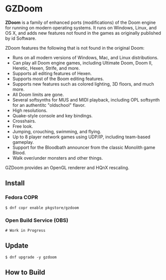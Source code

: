 # GZDoom

**ZDoom** is a family of enhanced ports (modifications) of the Doom engine for
running on modern operating systems. It runs on Windows, Linux, and OS X, and
adds new features not found in the games as originally published by id Software.

ZDoom features the following that is not found in the original Doom:

- Runs on all modern versions of Windows, Mac, and Linux distributions.
- Can play all Doom engine games, including Ultimate Doom, Doom II, Heretic, Hexen, Strife, and more.
- Supports all editing features of Hexen.
- Supports most of the Boom editing features.
- Supports new features such as colored lighting, 3D floors, and much more.
- All Doom limits are gone.
- Several softsynths for MUS and MIDI playback, including OPL softsynth for an authentitc "oldschool" flavor.
- High resolutions.
- Quake-style console and key bindings.
- Crosshairs.
- Free look.
- Jumping, crouching, swimming, and flying.
- Up to 8 player network games using UDP/IP, including team-based gameplay.
- Support for the Bloodbath announcer from the classic Monolith game Blood.
- Walk over/under monsters and other things.

GZDoom provides an OpenGL renderer and HQnX rescaling.

## Install

### Fedora COPR

```
$ dnf copr enable pkgstore/gzdoom
```

### Open Build Service (OBS)

```
# Work in Progress
```

## Update

```
$ dnf upgrade -y gzdoom
```

## How to Build

